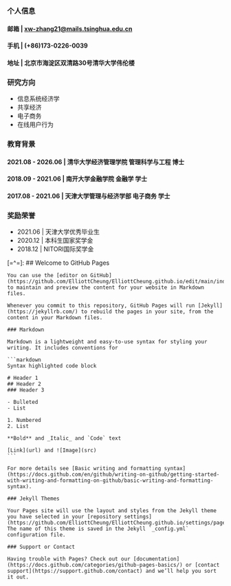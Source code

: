 ### 个人信息
#### 邮箱 | xw-zhang21@mails.tsinghua.edu.cn
#### 手机 | (+86)173-0226-0039
#### 地址 | 北京市海淀区双清路30号清华大学伟伦楼

### 研究方向
- 信息系统经济学
- 共享经济
- 电子商务
- 在线用户行为

### 教育背景
#### 2021.08 - 2026.06 | 清华大学经济管理学院 管理科学与工程 博士
#### 2018.09 - 2021.06 | 南开大学金融学院 金融学 学士
#### 2017.08 - 2021.06 | 天津大学管理与经济学部 电子商务 学士

### 奖励荣誉
- 2021.06 | 天津大学优秀毕业生
- 2020.12 | 本科生国家奖学金
- 2018.12 | NITORI国际奖学金

[=^=]:
    ## Welcome to GitHub Pages

    You can use the [editor on GitHub](https://github.com/ElliottCheung/ElliottCheung.github.io/edit/main/index.md) to maintain and preview the content for your website in Markdown files.

    Whenever you commit to this repository, GitHub Pages will run [Jekyll](https://jekyllrb.com/) to rebuild the pages in your site, from the content in your Markdown files.

    ### Markdown

    Markdown is a lightweight and easy-to-use syntax for styling your writing. It includes conventions for

    ```markdown
    Syntax highlighted code block

    # Header 1
    ## Header 2
    ### Header 3

    - Bulleted
    - List

    1. Numbered
    2. List

    **Bold** and _Italic_ and `Code` text

    [Link](url) and ![Image](src)
    ```

    For more details see [Basic writing and formatting syntax](https://docs.github.com/en/github/writing-on-github/getting-started-with-writing-and-formatting-on-github/basic-writing-and-formatting-syntax).

    ### Jekyll Themes

    Your Pages site will use the layout and styles from the Jekyll theme you have selected in your [repository settings](https://github.com/ElliottCheung/ElliottCheung.github.io/settings/pages). The name of this theme is saved in the Jekyll `_config.yml` configuration file.

    ### Support or Contact

    Having trouble with Pages? Check out our [documentation](https://docs.github.com/categories/github-pages-basics/) or [contact support](https://support.github.com/contact) and we’ll help you sort it out.
